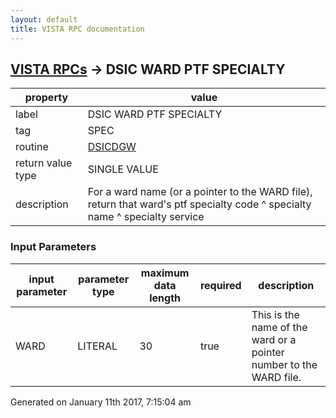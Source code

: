 ```yaml
---
layout: default
title: VISTA RPC documentation
---
```




## [VISTA RPCs](TableOfContent.md) &#8594; DSIC WARD PTF SPECIALTY 

 property | value 
--- | --- 
 label | DSIC WARD PTF SPECIALTY
 tag | SPEC
 routine | [DSICDGW](http://code.osehra.org/dox/Routine_DSICDGW_source.html)
 return value type | SINGLE VALUE
 description | For a ward name (or a pointer to the WARD file), return that ward's  ptf specialty code ^ specialty name ^ specialty service

### Input Parameters

| input parameter | parameter type | maximum data length | required | description | 
| --- | --- | --- | --- | --- | 
| WARD | LITERAL | 30 | true | This is the name of the ward or a pointer number to the WARD file. | 




 Generated on January 11th 2017, 7:15:04 am